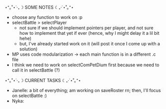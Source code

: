 ⋆⁺｡˚⋆˙‧₊☽ SOME NOTES ☾₊‧˙⋆˚｡⁺⋆
- choose any function to work on :p
- selectBattle > selectPlayer
  - not sure if we should implement pointers per player, and not sure how to implement that yet if ever (hence, why I might delay it a lil bit hehe)
  - but, I've already started work on it (will post it once I come up with a solution)
- MP uses code modularization -> each main function is in a different .c file
- I think we need to work on selectComPetDium first because we need to call it in selectBattle (?)




⋆⁺｡˚⋆˙‧₊☽ CURRENT TASKS ☾₊‧˙⋆˚｡⁺⋆
- Janelle: a bit of everything; am working on saveRoster rn; then, I'll focus on selectBattle :)
- Nyka: 
